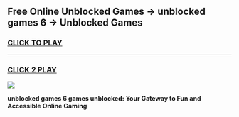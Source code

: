 
## Free Online Unblocked Games → unblocked games 6 → Unblocked Games
<h3>
<a href="https://premium.freeplayer.one?title=unblocked_games_6&ref=21F">CLICK TO PLAY</a></h3>
<hr>

<h3>
<a href="https://premium.freeplayer.one?title=unblocked_games_6&ref=21F">CLICK 2 PLAY</a>
  
</h3>

<a href="https://premium.freeplayer.one?title=unblocked_games_6&ref=21F/"><img src="https://clearcache.store/games.png"></a>


**unblocked games 6 games unblocked: Your Gateway to Fun and Accessible Online Gaming**
